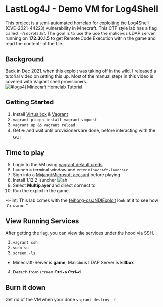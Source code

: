 
# LastLog4J - Demo VM for Log4Shell
This project is a semi-automated homelab for exploiting the Log4Shell (CVE-2021-44228) vulnerability in Minecraft. This CTF style lab has a flag called *~/secrets.txt*. The goal is to use the use the malicious LDAP server running on **172.30.1.5** to get Remote Code Execution within the game and read the contents of the file. 

## Background
Back in Dec 2021, when this exploit was taking off in the wild. I released a tutorial video on setting this up. Most of the manual steps in this video is covered with Vagrant shell provisioners. 
[![#logs4j Minecraft Homelab Tutorial](https://img.youtube.com/vi/JEO95aCnrmQ/0.jpg)](https://www.youtube.com/watch?v=JEO95aCnrmQ)

  
## Getting Started
1. Install [Virtualbox](https://www.virtualbox.org/) & [Vagrant](https://www.vagrantup.com/downloads)
2.  `vagrant plugin install vagrant-vbguest`
3. `vagrant up && vagrant reload`
4.  Get :coffee: and wait until provisioners are done, before interacting with the GUI

## Time to play 
5. Login to the VM using [vagrant default creds](https://stackoverflow.com/a/29450405)
6. Launch a terminal window and enter `minecraft-launcher`
7. Sign into a [Mojang/Microsoft account](https://www.minecraft.net/en-us/mojang-account-move) before playing
8.  Install 1.12.2 launcher
![ah](https://user-images.githubusercontent.com/11700790/178097587-12e07e10-5290-4e56-bbd9-8261f0eab68a.gif)
9. Select **Multiplayer** and direct connect to 
10. Run the exploit in the game

*Hint: This lab comes with the [feihong-cs/JNDIExploit](https://web.archive.org/web/20211213030144/https://github.com/feihong-cs/JNDIExploit) look at it to see how it's done. *

## View Running Services
After getting the flag, you can view the services under the hood via SSH. 
1.  `vagrant ssh`
6.  `sudo su -`
7.  `screen -ls` 
* Minecraft-Server is **game**; Malicious LDAP Server is **killbox**
4. Detach from screen **Ctrl-a Ctrl-d**

## Burn it down
Get rid of the VM when your done
`vagrant destroy -f`
